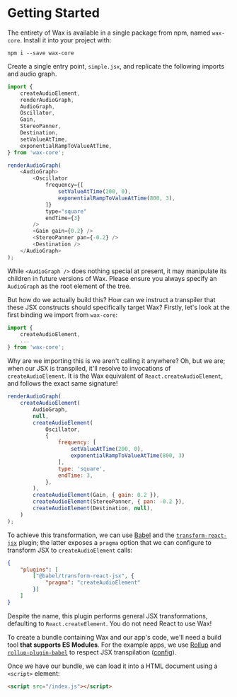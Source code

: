 # Getting Started

The entirety of Wax is available in a single package from npm, named `wax-core`. Install it into your project with:

```shell
npm i --save wax-core
```

Create a single entry point, `simple.jsx`, and replicate the following imports and audio graph.

```js
import {
    createAudioElement,
    renderAudioGraph,
    AudioGraph,
    Oscillator,
    Gain,
    StereoPanner,
    Destination,
    setValueAtTime,
    exponentialRampToValueAtTime,
} from 'wax-core';

renderAudioGraph(
    <AudioGraph>
        <Oscillator
            frequency={[
                setValueAtTime(200, 0),
                exponentialRampToValueAtTime(800, 3),
            ]}
            type="square"
            endTime={3}
        />
        <Gain gain={0.2} />
        <StereoPanner pan={-0.2} />
        <Destination />
    </AudioGraph>
);
```

While `<AudioGraph />` does nothing special at present, it may manipulate its children in future versions of Wax. Please ensure you always specify an `AudioGraph` as the root element of the tree.

But how do we actually build this? How can we instruct a transpiler that these JSX constructs should specifically target Wax? Firstly, let's look at the first binding we import from `wax-core`:

```js
import {
    createAudioElement,
    ...
} from 'wax-core';
```

Why are we importing this is we aren't calling it anywhere? Oh, but we are; when our JSX is transpiled, it'll resolve to invocations of `createAudioElement`. It is the Wax equivalent of `React.createAudioElement`, and follows the exact same signature!

```js
renderAudioGraph(
    createAudioElement(
        AudioGraph,
        null,
        createAudioElement(
            Oscillator,
            {
                frequency: [
                    setValueAtTime(200, 0),
                    exponentialRampToValueAtTime(800, 3)
                ],
                type: 'square',
                endTime: 3,
            },
        ),
        createAudioElement(Gain, { gain: 0.2 }),
        createAudioElement(StereoPanner, { pan: -0.2 }),
        createAudioElement(Destination, null),
    )
);
```

To achieve this transformation, we can use [Babel](https://babeljs.io) and the [`transform-react-jsx`](https://babeljs.io/docs/en/babel-plugin-transform-react-jsx) plugin; the latter exposes a `pragma` option that we can configure to transform JSX to `createAudioElement` calls:

```json
{
    "plugins": [
        ["@babel/transform-react-jsx", {
            "pragma": "createAudioElement"
        }]
    ]
}
```

Despite the name, this plugin performs general JSX transformations, defaulting to `React.createElement`. You do not need React to use Wax!

To create a bundle containing Wax and our app's code, we'll need a build tool **that supports ES Modules**. For the example apps, we use [Rollup](https://rollupjs.org/) and [`rollup-plugin-babel`](https://github.com/rollup/rollup-plugin-babel) to respect JSX transpilation ([config](https://github.com/jamesseanwright/wax/blob/master/rollup.config.js)).

Once we have our bundle, we can load it into a HTML document using a `<script>` element:

```html
<script src="/index.js"></script>
```
